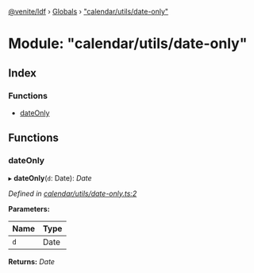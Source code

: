 [@venite/ldf](../README.md) › [Globals](../globals.md) › ["calendar/utils/date-only"](_calendar_utils_date_only_.md)

# Module: "calendar/utils/date-only"

## Index

### Functions

* [dateOnly](_calendar_utils_date_only_.md#dateonly)

## Functions

###  dateOnly

▸ **dateOnly**(`d`: Date): *Date*

*Defined in [calendar/utils/date-only.ts:2](https://github.com/gbj/venite/blob/06f53f7/ldf/src/calendar/utils/date-only.ts#L2)*

**Parameters:**

Name | Type |
------ | ------ |
`d` | Date |

**Returns:** *Date*
